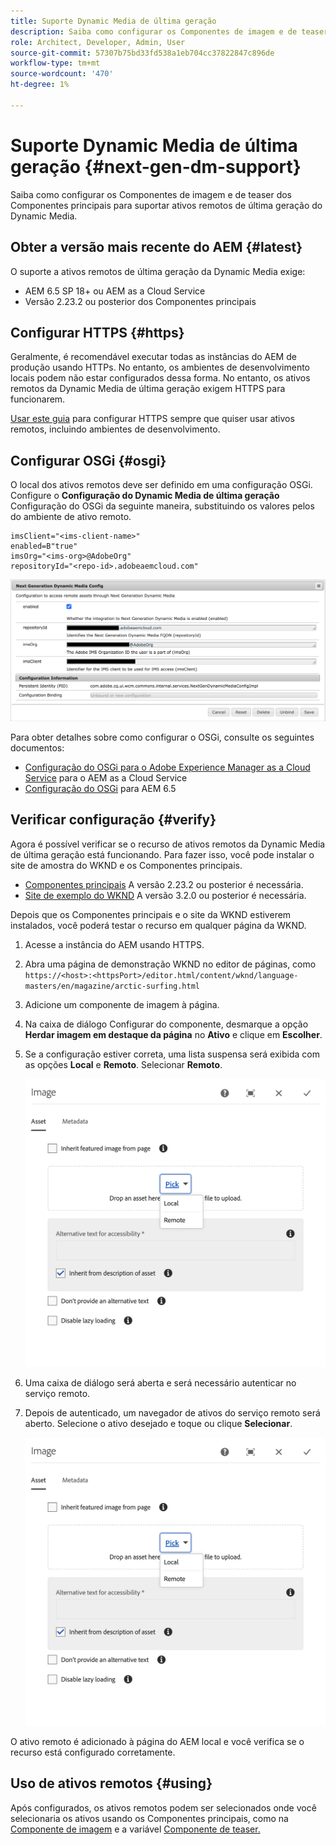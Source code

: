 ```yaml
---
title: Suporte Dynamic Media de última geração
description: Saiba como configurar os Componentes de imagem e de teaser dos Componentes principais para suportar ativos remotos de última geração do Dynamic Media.
role: Architect, Developer, Admin, User
source-git-commit: 57307b75bd33fd538a1eb704cc37822847c896de
workflow-type: tm+mt
source-wordcount: '470'
ht-degree: 1%

---
```



# Suporte Dynamic Media de última geração {#next-gen-dm-support}

Saiba como configurar os Componentes de imagem e de teaser dos Componentes principais para suportar ativos remotos de última geração do Dynamic Media.

## Obter a versão mais recente do AEM {#latest}

O suporte a ativos remotos de última geração da Dynamic Media exige:

* AEM 6.5 SP 18+ ou AEM as a Cloud Service
* Versão 2.23.2 ou posterior dos Componentes principais

## Configurar HTTPS {#https}

Geralmente, é recomendável executar todas as instâncias do AEM de produção usando HTTPs. No entanto, os ambientes de desenvolvimento locais podem não estar configurados dessa forma. No entanto, os ativos remotos da Dynamic Media de última geração exigem HTTPS para funcionarem.

[Usar este guia](https://experienceleague.adobe.com/docs/experience-manager-learn/foundation/security/use-the-ssl-wizard.html) para configurar HTTPS sempre que quiser usar ativos remotos, incluindo ambientes de desenvolvimento.

## Configurar OSGi {#osgi}

O local dos ativos remotos deve ser definido em uma configuração OSGi. Configure o **Configuração do Dynamic Media de última geração** Configuração do OSGi da seguinte maneira, substituindo os valores pelos do ambiente de ativo remoto.

```text
imsClient="<ims-client-name>"
enabled=B"true"
imsOrg="<ims-org>@AdobeOrg"
repositoryId="<repo-id>.adobeaemcloud.com"
```

![A janela de configuração OSGi da configuração de Dynamic Media de última geração](/help/assets/remote-assets-osgi.png)

Para obter detalhes sobre como configurar o OSGi, consulte os seguintes documentos:

* [Configuração do OSGi para o Adobe Experience Manager as a Cloud Service](https://experienceleague.adobe.com/docs/experience-manager-cloud-service/content/implementing/deploying/configuring-osgi.html) para o AEM as a Cloud Service
* [Configuração do OSGi](https://experienceleague.adobe.com/docs/experience-manager-65/deploying/configuring/configuring-osgi.html?lang=pt-BR) para AEM 6.5

## Verificar configuração {#verify}

Agora é possível verificar se o recurso de ativos remotos da Dynamic Media de última geração está funcionando. Para fazer isso, você pode instalar o site de amostra do WKND e os Componentes principais.

* [Componentes principais](https://github.com/adobe/aem-core-wcm-components/releases/download/core.wcm.components.reactor-2.23.2/core.wcm.components.all-2.23.2.zip) A versão 2.23.2 ou posterior é necessária.
* [Site de exemplo do WKND](https://github.com/adobe/aem-guides-wknd/releases/download/aem-guides-wknd-3.2.0/aem-guides-wknd.all-3.2.0-classic.zip) A versão 3.2.0 ou posterior é necessária.

Depois que os Componentes principais e o site da WKND estiverem instalados, você poderá testar o recurso em qualquer página da WKND.

1. Acesse a instância do AEM usando HTTPS.

1. Abra uma página de demonstração WKND no editor de páginas, como `https://<host>:<httpsPort>/editor.html/content/wknd/language-masters/en/magazine/arctic-surfing.html`

1. Adicione um componente de imagem à página.

1. Na caixa de diálogo Configurar do componente, desmarque a opção **Herdar imagem em destaque da página** no **Ativo** e clique em **Escolher**.

1. Se a configuração estiver correta, uma lista suspensa será exibida com as opções **Local** e **Remoto**. Selecionar **Remoto**.

   ![Opções de seleção remota e local para seleção de imagem](/help/assets/remote-asset-selection.png)

1. Uma caixa de diálogo será aberta e será necessário autenticar no serviço remoto.

1. Depois de autenticado, um navegador de ativos do serviço remoto será aberto. Selecione o ativo desejado e toque ou clique **Selecionar**.

   ![Selecionar um ativo remoto](/help/assets/remote-asset-selection.png)

O ativo remoto é adicionado à página do AEM local e você verifica se o recurso está configurado corretamente.

## Uso de ativos remotos {#using}

Após configurados, os ativos remotos podem ser selecionados onde você selecionaria os ativos usando os Componentes principais, como na [Componente de imagem](/help/components/image.md) e a variável [Componente de teaser.](/help/components/teaser.md)
